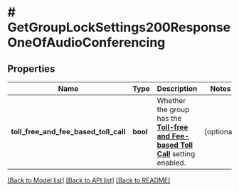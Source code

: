 # # GetGroupLockSettings200ResponseOneOfAudioConferencing

## Properties

Name | Type | Description | Notes
------------ | ------------- | ------------- | -------------
**toll_free_and_fee_based_toll_call** | **bool** | Whether the group has the [**Toll-free and Fee-based Toll Call**](https://support.zoom.us/hc/en-us/articles/360060950711-Enabling-Toll-free-and-Fee-based-Toll-Call) setting enabled. | [optional]

[[Back to Model list]](../../README.md#models) [[Back to API list]](../../README.md#endpoints) [[Back to README]](../../README.md)
